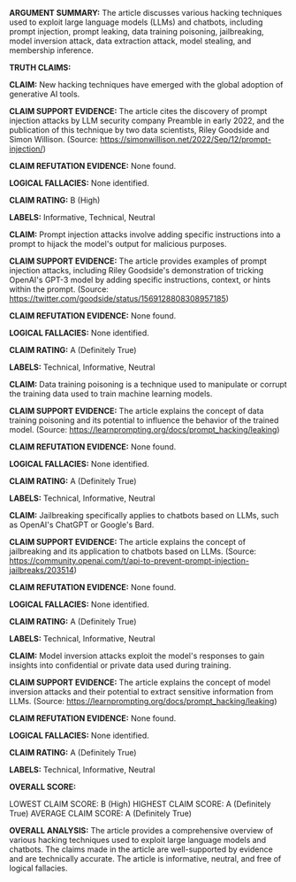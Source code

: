 **ARGUMENT SUMMARY:** The article discusses various hacking techniques used to exploit large language models (LLMs) and chatbots, including prompt injection, prompt leaking, data training poisoning, jailbreaking, model inversion attack, data extraction attack, model stealing, and membership inference.

**TRUTH CLAIMS:**

**CLAIM:** New hacking techniques have emerged with the global adoption of generative AI tools.

**CLAIM SUPPORT EVIDENCE:** The article cites the discovery of prompt injection attacks by LLM security company Preamble in early 2022, and the publication of this technique by two data scientists, Riley Goodside and Simon Willison. (Source: https://simonwillison.net/2022/Sep/12/prompt-injection/)

**CLAIM REFUTATION EVIDENCE:** None found.

**LOGICAL FALLACIES:** None identified.

**CLAIM RATING:** B (High)

**LABELS:** Informative, Technical, Neutral

**CLAIM:** Prompt injection attacks involve adding specific instructions into a prompt to hijack the model's output for malicious purposes.

**CLAIM SUPPORT EVIDENCE:** The article provides examples of prompt injection attacks, including Riley Goodside's demonstration of tricking OpenAI's GPT-3 model by adding specific instructions, context, or hints within the prompt. (Source: https://twitter.com/goodside/status/1569128808308957185)

**CLAIM REFUTATION EVIDENCE:** None found.

**LOGICAL FALLACIES:** None identified.

**CLAIM RATING:** A (Definitely True)

**LABELS:** Technical, Informative, Neutral

**CLAIM:** Data training poisoning is a technique used to manipulate or corrupt the training data used to train machine learning models.

**CLAIM SUPPORT EVIDENCE:** The article explains the concept of data training poisoning and its potential to influence the behavior of the trained model. (Source: https://learnprompting.org/docs/prompt_hacking/leaking)

**CLAIM REFUTATION EVIDENCE:** None found.

**LOGICAL FALLACIES:** None identified.

**CLAIM RATING:** A (Definitely True)

**LABELS:** Technical, Informative, Neutral

**CLAIM:** Jailbreaking specifically applies to chatbots based on LLMs, such as OpenAI's ChatGPT or Google's Bard.

**CLAIM SUPPORT EVIDENCE:** The article explains the concept of jailbreaking and its application to chatbots based on LLMs. (Source: https://community.openai.com/t/api-to-prevent-prompt-injection-jailbreaks/203514)

**CLAIM REFUTATION EVIDENCE:** None found.

**LOGICAL FALLACIES:** None identified.

**CLAIM RATING:** A (Definitely True)

**LABELS:** Technical, Informative, Neutral

**CLAIM:** Model inversion attacks exploit the model's responses to gain insights into confidential or private data used during training.

**CLAIM SUPPORT EVIDENCE:** The article explains the concept of model inversion attacks and their potential to extract sensitive information from LLMs. (Source: https://learnprompting.org/docs/prompt_hacking/leaking)

**CLAIM REFUTATION EVIDENCE:** None found.

**LOGICAL FALLACIES:** None identified.

**CLAIM RATING:** A (Definitely True)

**LABELS:** Technical, Informative, Neutral

**OVERALL SCORE:**

LOWEST CLAIM SCORE: B (High)
HIGHEST CLAIM SCORE: A (Definitely True)
AVERAGE CLAIM SCORE: A (Definitely True)

**OVERALL ANALYSIS:** The article provides a comprehensive overview of various hacking techniques used to exploit large language models and chatbots. The claims made in the article are well-supported by evidence and are technically accurate. The article is informative, neutral, and free of logical fallacies.
